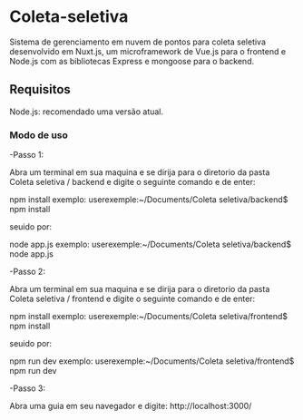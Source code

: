 # Coleta-seletiva

Sistema de gerenciamento em nuvem de pontos para coleta seletiva desenvolvido em Nuxt.js, um microframework de Vue.js para o frontend
e Node.js com as bibliotecas Express e mongoose para o backend.

## Requisitos

Node.js: recomendado uma versão atual.

### Modo de uso

-Passo 1:

Abra um terminal em sua maquina e se dirija para o diretorio da pasta Coleta seletiva / backend 
e digite o seguinte comando e de enter:

npm install
exemplo: userexemple:~/Documents/Coleta seletiva/backend$ npm install

seuido por:

node app.js
exemplo: userexemple:~/Documents/Coleta seletiva/backend$ node app.js

-Passo 2:

Abra um terminal em sua maquina e se dirija para o diretorio da pasta Coleta seletiva / frontend 
e digite o seguinte comando e de enter:

npm install
exemplo: userexemple:~/Documents/Coleta seletiva/frontend$ npm install

seuido por:

npm run dev
exemplo: userexemple:~/Documents/Coleta seletiva/frontend$ npm run dev

-Passo 3:

Abra uma guia em seu navegador e digite:
http://localhost:3000/

